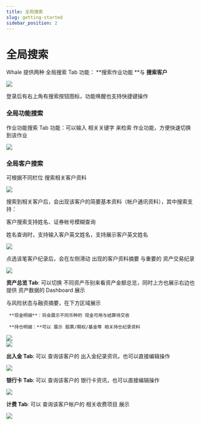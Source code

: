 ```yaml
---
title: 全局搜索
slug: getting-started
sidebar_position: 2
---
```



# 全局搜索

Whale 提供两种 全局搜索 Tab 功能：  **搜索作业功能 **与 **搜索客户**

<img src="/assets/BVaBbtPo4ovSkZxlzz3c4xShn2g.png" src-width="3303" src-height="545" align="center"/>

登录后有右上角有搜索按钮图标，功能唤醒也支持快捷键操作

### 全局功能搜索

作业功能搜索 Tab 功能：可以输入 相关关键字 来检索 作业功能，方便快速切换到该作业

<img src="/assets/Kn3CbXcqPoODAnxGg0ZctF1LnKd.png" src-width="3810" src-height="1318" align="center"/>

### 全局客户搜索

可根据不同栏位 搜索相关客户资料

<img src="/assets/HJr2bxOvToO50lxddURcoSqPnPd.png" src-width="3198" src-height="1142" align="center"/>

搜索到相关客户后，会出现该客户的简要基本资料（帐户通讯资料），其中搜索支持：

客户搜索支持姓名、证券帐号模糊查询

姓名查询时，支持输入客户英文姓名，支持展示客户英文姓名

<img src="/assets/LRCQbL62Woxd9TxEszBcQRjanah.png" src-width="2600" src-height="1086" align="center"/>

点选该笔客户纪录后，会在左侧滑动 出现的客户资料摘要 与重要的 资产交易纪录

<img src="/assets/WKf5bnuUUoTp8dxFKl7cQSlwn8b.png" src-width="3824" src-height="1576" align="center"/>

**资产总览 Tab**: 可以切换 不同资产币别来看资产金额总览，同时上方也展示右边也提供 资产数据的 Dashboard 展示

与风险状态与融资摘要，在下方区域展示 

     **现金明细**：将会展示不同币种的 现金可用与结算待交收

     **持仓明细：**可以 展示 股票/期权/基金等 相关持仓纪录资料

<div class="grid gap-3 grid-cols-2">
<div>
<img src="/assets/XSVbbN3CGo0fpWxnEb2cXMVnn0f.png" src-width="1420" src-height="1270" align="center"/>
</div>
<div>
<img src="/assets/LSyJbHVdyoy5pRx6uoncXwWgn58.png" src-width="1404" src-height="678" align="center"/>
</div>
</div>

**出入金 Tab**:  可以 查询该客户的 出入金纪录资讯，也可以直接编辑操作

<img src="/assets/Cauvb1hLgo9pv7xhBoVcYbDinkd.png" src-width="1426" src-height="842" align="center"/>

**银行卡 Tab**:  可以 查询该客户的 银行卡资讯，也可以直接编辑操作

<img src="/assets/UUBCbvxyEo9OOyxfDJDcwXjnnGb.png" src-width="1432" src-height="878" align="center"/>

**计费 Tab**:  可以 查询该客户帐户的 相关收费项目 展示

<img src="/assets/DVWYb6CJZo409IxrD1Tc0jsZnkg.png" src-width="1388" src-height="1566" align="center"/>


